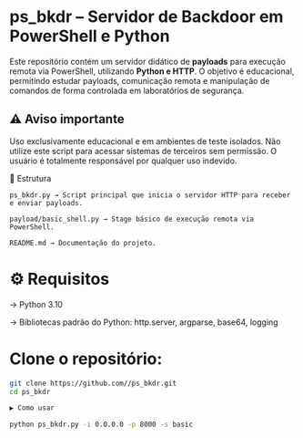 # ps_bkdr – Servidor de Backdoor em PowerShell e Python

Este repositório contém um servidor didático de **payloads** para execução remota via PowerShell, utilizando **Python e HTTP**.
O objetivo é educacional, permitindo estudar payloads, comunicação remota e manipulação de comandos de forma controlada em laboratórios de segurança.

## ⚠️ Aviso importante

Uso exclusivamente educacional e em ambientes de teste isolados.
Não utilize este script para acessar sistemas de terceiros sem permissão.
O usuário é totalmente responsável por qualquer uso indevido.

📂 Estrutura

``ps_bkdr.py → Script principal que inicia o servidor HTTP para receber e enviar payloads.``

``payload/basic_shell.py → Stage básico de execução remota via PowerShell.``

``README.md → Documentação do projeto.``

# ⚙️ Requisitos

-> Python 3.10

-> Bibliotecas padrão do Python: http.server, argparse, base64, logging

# Clone o repositório:
```bash
git clone https://github.com//ps_bkdr.git
cd ps_bkdr

▶️ Como usar

python ps_bkdr.py -i 0.0.0.0 -p 8000 -s basic